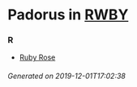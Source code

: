# Padorus in [RWBY](https://myanimelist.net/manga/93675/RWBY)

### R
* [Ruby Rose](https://github.com/shadow578/Project-Padoru/blob/master/table-of-contents/characters/RubyRose.md)

###### Generated on 2019-12-01T17:02:38
